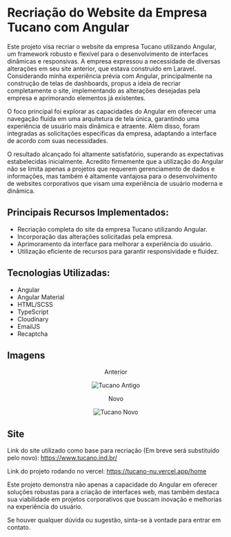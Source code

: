 # Recriação do Website da Empresa Tucano com Angular

Este projeto visa recriar o website da empresa Tucano utilizando Angular, um framework robusto e flexível para o desenvolvimento de interfaces dinâmicas e responsivas. A empresa expressou a necessidade de diversas alterações em seu site anterior, que estava construído em Laravel. Considerando minha experiência prévia com Angular, principalmente na construção de telas de dashboards, propus a ideia de recriar completamente o site, implementando as alterações desejadas pela empresa e aprimorando elementos já existentes.

O foco principal foi explorar as capacidades do Angular em oferecer uma navegação fluída em uma arquitetura de tela única, garantindo uma experiência de usuário mais dinâmica e atraente. Além disso, foram integradas as solicitações específicas da empresa, adaptando a interface de acordo com suas necessidades.

O resultado alcançado foi altamente satisfatório, superando as expectativas estabelecidas inicialmente. Acredito firmemente que a utilização do Angular não se limita apenas a projetos que requerem gerenciamento de dados e informações, mas também é altamente vantajosa para o desenvolvimento de websites corporativos que visam uma experiência de usuário moderna e dinâmica.

## Principais Recursos Implementados:

* Recriação completa do site da empresa Tucano utilizando Angular.
* Incorporação das alterações solicitadas pela empresa.
* Aprimoramento da interface para melhorar a experiência do usuário.
* Utilização eficiente de recursos para garantir responsividade e fluidez.

## Tecnologias Utilizadas:

* Angular
* Angular Material
* HTML/SCSS
* TypeScript
* Cloudinary
* EmailJS
* Recaptcha

## Imagens

<div align="center">
  
Anterior

![Tucano Antigo](https://github.com/matheuselmadi/tucano/assets/62962528/ad461664-b89f-421a-9415-2c1a65dfd2e5)

Novo

![Tucano Novo](https://github.com/matheuselmadi/tucano/assets/62962528/64a055dd-e332-4223-8409-1474552e91f0)

</div>

## Site

Link do site utilizado como base para recriação (Em breve será substituído pelo novo):
https://www.tucano.ind.br/

Link do projeto rodando no vercel:
https://tucano-nu.vercel.app/home


Este projeto demonstra não apenas a capacidade do Angular em oferecer soluções robustas para a criação de interfaces web, mas também destaca sua viabilidade em projetos corporativos que buscam inovação e melhorias na experiência do usuário.

Se houver qualquer dúvida ou sugestão, sinta-se à vontade para entrar em contato.
